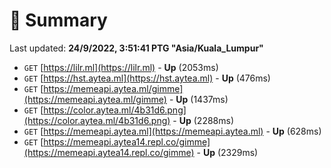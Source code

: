 # 📖 Summary
Last updated: **24/9/2022, 3:51:41 PTG "Asia/Kuala_Lumpur"**

- `GET` [https://lilr.ml](https://lilr.ml) - **Up** (2053ms)
- `GET` [https://hst.aytea.ml](https://hst.aytea.ml) - **Up** (476ms)
- `GET` [https://memeapi.aytea.ml/gimme](https://memeapi.aytea.ml/gimme) - **Up** (1437ms)
- `GET` [https://color.aytea.ml/4b31d6.png](https://color.aytea.ml/4b31d6.png) - **Up** (2288ms)
- `GET` [https://memeapi.aytea.ml](https://memeapi.aytea.ml) - **Up** (628ms)
- `GET` [https://memeapi.aytea14.repl.co/gimme](https://memeapi.aytea14.repl.co/gimme) - **Up** (2329ms)
